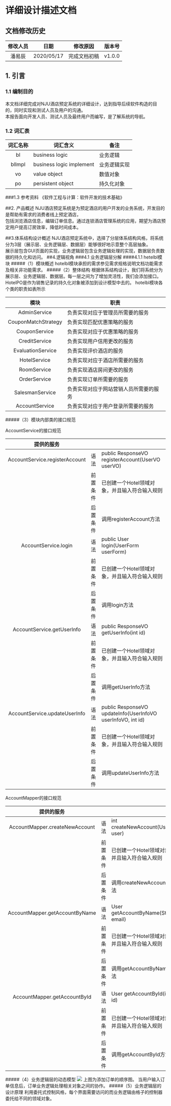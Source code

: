 # 详细设计描述文档

## 文档修改历史

| 修改人员 | 日期 | 修改原因 | 版本号 |
| :------: | ---- | -------- | ------ |
|    潘易辰      |  2020/05/17    | 完成文档初稿         |v1.0.0        |

## 1. 引言
### 1.1 编制目的
本文档详细完成对NJU酒店预定系统的详细设计，达到指导后续软件构造的目的，同时实现和测试人员及用户的沟通。  
本报告面向开发人员、测试人员及最终用户而编写，是了解系统的导航。

### 1.2 词汇表

| 词汇名称 | 词汇含义 | 备注 |
| :------: | -------- | ---- |
|bl	|business logic|	业务逻辑|
 |blImpl|	business logic implement	|业务逻辑实现|
 |vo|	value object	|数值对象|
 |po|	persistent object|	持久化对象  |    

###1.3 参考资料
《软件工程与计算：软件开发的技术基础》


##2. 产品概述
NJU酒店预定系统是为预定酒店的用户开发的业务系统，开发目的是帮助有需求的消费者线上预定酒店，  
包括浏览酒店信息，编辑订单信息。通过连锁酒店管理系统的应用，期望为酒店预定用户提高订房效率，降低时间成本。

##3.体系结构设计概述
NJU酒店预定系统中，选择了分层体系结构风格，将系统分为3层（展示层、业务逻辑层、数据层）能够很好地示意整个高层抽象。  
展示层包含GUI页面的实现，业务逻辑层包含业务逻辑处理的实现，数据层负责数据的持久化和访问。
##4.逻辑视角
###4.1 业务逻辑层分解
####4.1.1 hetelbl模块
#####（1）模块概述
hotelbl模块承担的需求参见需求规格说明文档功能需求及相关非功能需求。
#####（2）整体结构
根据体系结构设计，我们将系统分为展示层、业务逻辑层、数据层。每一层之间为了增加灵活性，我们会添加接口。
HotelPO是作为销售记录的持久化对象被添加到设计模型中去的。
hotelbl模块各个类的职责如表所示

|模块 |职责|
| :------: | ---- |
|  AdminService  |负责实现对应于管理员所需要的服务|
|  CouponMatchStrategy  |负责实现匹配优惠策略的服务|
|  CouponService  |负责实现对应于优惠策略的服务|
|CreditService|负责实现用户信用更改的服务|
|EvaluationService|负责实现评价酒店的服务|
|HotelService|负责实现对应于酒店所需要的服务|
|RoomService|负责实现酒店房间更改的服务|
|OrderService|负责实现订单所需要的服务|
|SalesmanService|负责实现对应于网站营销人员所需要的服务|
|AccountService|负责实现对应于用户登录所需要的服务|

#####（3）模块内部类的接口规范

AccountService的接口规范

|提供的服务 |||
| :------: | ---- |----|
|AccountService.registerAccount|语法|public ResponseVO registerAccount(UserVO userVO)|
| |前置条件|已创建一个Hotel领域对象，并且输入符合输入规则|
| |后置条件|调用registerAccount方法|
|AccountService.login|语法|public User login(UserForm userForm)|
| |前置条件|已创建一个Hotel领域对象，并且输入符合输入规则|
| |后置条件|调用login方法|
|AccountService.getUserInfo|语法|public ResponseVO getUserInfo(int id)|
| |前置条件|已创建一个Hotel领域对象，并且输入符合输入规则|
| |后置条件|调用getUserInfo方法|
|AccountService.updateUserInfo|语法|public ResponseVO updateInfo(UserInfoVO userInfoVO, int id)|
| |前置条件|已创建一个Hotel领域对象，并且输入符合输入规则|
| |后置条件|调用updateUserInfo方法|

AccountMapper的接口规范

|提供的服务 |||
| :------: | ---- |----|
|AccountMapper.createNewAccount|语法|int createNewAccount(User user)|
| |前置条件|已创建一个Hotel领域对象，并且输入符合输入规则|
| |后置条件|调用createNewAccount方法|
|AccountMapper.getAccountByName|语法|User getAccountByName(String email)|
| |前置条件|已创建一个Hotel领域对象，并且输入符合输入规则|
| |后置条件|调用getAccountByName方法|
|AccountMapper.getAccountById|语法|User getAccountById(int id)|
| |前置条件|已创建一个Hotel领域对象，并且输入符合输入规则|
| |后置条件|调用getAccountById方法|

#####（4）业务逻辑层的动态模型
![](https://orzorzorzorz.oss-cn-beijing.aliyuncs.com/%E8%BD%AF%E5%B7%A5%E4%BA%8C%E7%AC%AC%E4%BA%8C%E6%AC%A1%E6%96%87%E6%A1%A3%E4%BD%9C%E4%B8%9A-%E6%89%80%E6%9C%89%E7%94%A8%E4%BE%8B/%E6%9F%A5%E8%AF%A2%E8%AE%A2%E5%8D%95/%E6%B7%BB%E5%8A%A0%E8%AE%A2%E5%8D%95%E9%A1%BA%E5%BA%8F%E5%9B%BE.png)
上图为添加订单的顺序图。
当用户输入订单信息后，订单业务逻辑处理相关对象之间的协作。
#####（5）业务逻辑层的设计原理
利用委托式控制风格，每个界面需要访问的而业务逻辑由格子的控制器委托给不同的领域对象。

